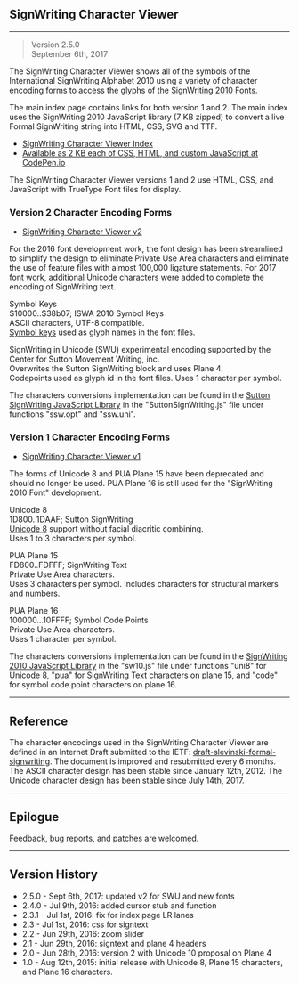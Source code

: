 ## SignWriting Character Viewer
- - - 
> Version 2.5.0  
September 6th, 2017

The SignWriting Character Viewer shows all of the symbols of the International SignWriting Alphabet 2010 using a variety of character encoding forms to access the glyphs of the [SignWriting 2010 Fonts][29].
 
The main index page contains links for both version 1 and 2.
The main index uses the SignWriting 2010 JavaScript library (7 KB zipped) to convert a live Formal SignWriting string into HTML, CSS, SVG and TTF.
 * [SignWriting Character Viewer Index][67]  
 * [Available as 2 KB each of CSS, HTML, and custom JavaScript at CodePen.io][88]  


The SignWriting Character Viewer versions 1 and 2 use HTML, CSS, and JavaScript with TrueType Font files for display.

### Version 2 Character Encoding Forms
 * [SignWriting Character Viewer v2][69]  

For the 2016 font development work, the font design has been streamlined to simplify the design 
to eliminate Private Use Area characters and eliminate the use of feature files with almost 100,000 ligature statements.
For 2017 font work, additional Unicode characters were added to complete the encoding of SignWriting text.

Symbol Keys  
S10000..S38b07; ISWA 2010 Symbol Keys  
ASCII characters, UTF-8 compatible.  
[Symbol keys][19] used as glyph names in the font files.

SignWriting in Unicode (SWU)
experimental encoding supported by the Center for Sutton Movement Writing, inc.  
Overwrites the Sutton SignWriting block and uses Plane 4.  
Codepoints used as glyph id in the font files.
Uses 1 character per symbol.

The characters conversions implementation can be found in the [Sutton SignWriting JavaScript Library][61] in the "SuttonSignWriting.js" file under functions "ssw.opt" and "ssw.uni".


### Version 1 Character Encoding Forms 
* [SignWriting Character Viewer v1][68]

The forms of Unicode 8 and PUA Plane 15 have been deprecated and should no longer be used.  PUA Plane 16 is still used for the "SignWriting 2010 Font" development.

Unicode 8  
1D800..1DAAF; Sutton SignWriting  
[Unicode 8][64] support without facial diacritic combining.  
Uses 1 to 3 characters per symbol.

PUA Plane 15  
FD800..FDFFF; SignWriting Text   
Private Use Area characters.  
Uses 3 characters per symbol.  Includes characters for structural markers and numbers.

PUA Plane 16  
100000...10FFFF; Symbol Code Points  
Private Use Area characters.  
Uses 1 character per symbol.


The characters conversions implementation can be found in the [SignWriting 2010 JavaScript Library][60] in the "sw10.js" file under functions "uni8" for Unicode 8, "pua" for SignWriting Text characters on plane 15, and "code" for symbol code point characters on plane 16.  

- - -

Reference
----------
The character encodings used in the SignWriting Character Viewer are defined in an Internet Draft submitted to the IETF: [draft-slevinski-formal-signwriting][27].
The document is improved and resubmitted every 6 months.
The ASCII character design has been stable since January 12th, 2012.
The Unicode character design has been stable since July 14th, 2017.

- - -

Epilogue
----------
Feedback, bug reports, and patches are welcomed.

- - -

Version History
------------------
* 2.5.0 - Sept 6th, 2017: updated v2 for SWU and new fonts
* 2.4.0 - Jul 9th, 2016: added cursor stub and function
* 2.3.1 - Jul 1st, 2016: fix for index page LR lanes
* 2.3 - Jul 1st, 2016: css for signtext
* 2.2 - Jun 29th, 2016: zoom slider
* 2.1 - Jun 29th, 2016: signtext and plane 4 headers
* 2.0 - Jun 28th, 2016: version 2 with Unicode 10 proposal on Plane 4
* 1.0 - Aug 12th, 2015: initial release with Unicode 8, Plane 15 characters, and Plane 16 characters.

[19]: http://signbank.org/iswa
[26]: http://tools.ietf.org/html/draft-slevinski-signwriting-text
[27]: http://tools.ietf.org/html/draft-slevinski-formal-signwriting
[29]: https://github.com/Slevinski/signwriting_2010_fonts
[60]: https://github.com/Slevinski/sw10js
[61]: https://github.com/Slevinski/SuttonSignWriting
[64]: http://www.unicode.org/versions/Unicode8.0.0/
[67]: https://slevinski.github.io/SignWriting_Character_Viewer/
[68]: https://slevinski.github.io/SignWriting_Character_Viewer/SignWriting_Character_Viewer.html
[69]: https://slevinski.github.io/SignWriting_Character_Viewer/SignWriting_Character_Viewer_2.html
[88]: http://codepen.io/Slevinski/full/XKRPzm/
